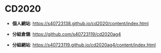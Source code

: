 # CD2020
* **個人網站**: https://s40723138.github.io/cd2020/content/index.html

* **分組倉儲**: https://github.com/s40723119/cd2020ag4

* **分組網站**: https://s40723119.github.io/cd2020ag4/content/index.html
